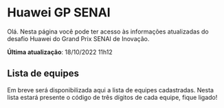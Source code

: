 # Huawei GP SENAI

Olá. Nesta página você pode ter acesso às informações atualizadas do desafio Huawei do Grand Prix SENAI de Inovação.

**Última atualização**: 18/10/2022 11h12

## Lista de equipes

Em breve será disponibilizada aqui a lista de equipes cadastradas. Nesta lista estará presente o código de três dígitos
de cada equipe, fique ligado!
